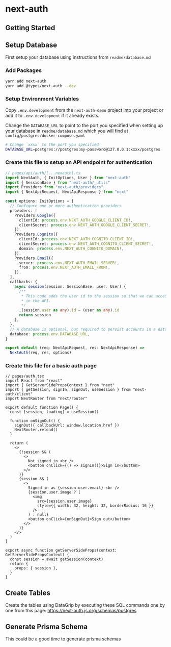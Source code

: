 # next-auth

## Getting Started

## Setup Database

First setup your database using instructions from `readme/database.md`

### Add Packages

```sh
yarn add next-auth
yarn add @types/next-auth --dev
```

### Setup Environment Variables

Copy `.env.development` from the `next-auth-demo` project into your project or add it to `.env.development` if it already exists.

Change the `DATABASE_URL` to point to the port you specified when setting up your database in `readme/database.md` which you will find at `config/postgres/docker-compose.yaml`

```sh
# Change `xxxx` to the port you specified
DATABASE_URL=postgres://postgres:my-password@127.0.0.1:xxxx/postgres
```

### Create this file to setup an API endpoint for authentication

```ts
// pages/api/auth/[...nexauth].ts
import NextAuth, { InitOptions, User } from "next-auth"
import { SessionBase } from "next-auth/_utils"
import Providers from "next-auth/providers"
import { NextApiRequest, NextApiResponse } from "next"

const options: InitOptions = {
  // Configure one or more authentication providers
  providers: [
    Providers.Google({
      clientId: process.env.NEXT_AUTH_GOOGLE_CLIENT_ID!,
      clientSecret: process.env.NEXT_AUTH_GOOGLE_CLIENT_SECRET!,
    }),
    Providers.Cognito({
      clientId: process.env.NEXT_AUTH_COGNITO_CLIENT_ID!,
      clientSecret: process.env.NEXT_AUTH_COGNITO_CLIENT_SECRET!,
      domain: process.env.NEXT_AUTH_COGNITO_DOMAIN!,
    }),
    Providers.Email({
      server: process.env.NEXT_AUTH_EMAIL_SERVER!,
      from: process.env.NEXT_AUTH_EMAIL_FROM!,
    }),
  ],
  callbacks: {
    async session(session: SessionBase, user: User) {
      /**
       * This code adds the user id to the session so that we can access it
       * in the API.
       */
      ;(session.user as any).id = (user as any).id
      return session
    },
  },
  // A database is optional, but required to persist accounts in a database
  database: process.env.DATABASE_URL,
}

export default (req: NextApiRequest, res: NextApiResponse) =>
  NextAuth(req, res, options)
```

### Create this file for a basic auth page

```tsx
// pages/auth.tsx
import React from "react"
import { GetServerSidePropsContext } from "next"
import { getSession, signIn, signOut, useSession } from "next-auth/client"
import NextRouter from "next/router"

export default function Page() {
  const [session, loading] = useSession()

  function onSignOut() {
    signOut({ callbackUrl: window.location.href })
    NextRouter.reload()
  }

  return (
    <>
      {!session && (
        <>
          Not signed in <br />
          <button onClick={() => signIn()}>Sign in</button>
        </>
      )}
      {session && (
        <>
          Signed in as {session.user.email} <br />
          {session.user.image ? (
            <img
              src={session.user.image}
              style={{ width: 32, height: 32, borderRadius: 16 }}
            />
          ) : null}
          <button onClick={onSignOut}>Sign out</button>
        </>
      )}
    </>
  )
}

export async function getServerSideProps(context: GetServerSidePropsContext) {
  const session = await getSession(context)
  return {
    props: { session },
  }
}
```

## Create Tables

Create the tables using DataGrip by executing these SQL commands one by one from this page: <https://next-auth.js.org/schemas/postgres>

## Generate Prisma Schema

This could be a good time to generate prisma schemas

